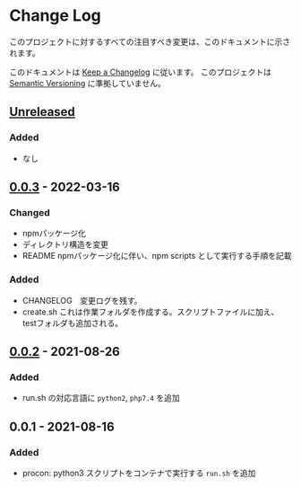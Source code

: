 # Change Log
このプロジェクトに対するすべての注目すべき変更は、このドキュメントに示されます。

このドキュメントは [Keep a Changelog](http://keepachangelog.com/) に従います。
このプロジェクトは [Semantic Versioning](http://semver.org/) に準拠していません。

## [Unreleased]
### Added
- なし

## [0.0.3] - 2022-03-16
### Changed
- npmパッケージ化
- ディレクトリ構造を変更
- README npmパッケージ化に伴い、npm scripts として実行する手順を記載
### Added
- CHANGELOG　変更ログを残す。
- create.sh これは作業フォルダを作成する。スクリプトファイルに加え、testフォルダも追加される。
## [0.0.2] - 2021-08-26
### Added
- run.sh の対応言語に `python2`, `php7.4` を追加
## 0.0.1 - 2021-08-16
### Added
- procon: python3 スクリプトをコンテナで実行する `run.sh` を追加

[Unreleased]: https://github.com/ken-ty/procon/compare/v0.0.3...HEAD?w=1
[0.0.3]: https://github.com/ken-ty/procon/compare/v0.0.2...v0.0.3?w=1
[0.0.2]: https://github.com/ken-ty/procon/compare/v0.0.1...v0.0.2?w=1

